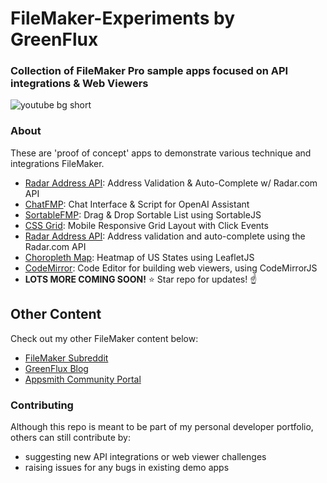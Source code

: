 # FileMaker-Experiments by GreenFlux
### Collection of FileMaker Pro sample apps focused on API integrations & Web Viewers
![youtube bg short](https://github.com/user-attachments/assets/da3cb064-8ed4-40d8-baeb-1d23105c37bf)

### About
These are 'proof of concept' apps to demonstrate various technique and integrations FileMaker.  

- [Radar Address API](Radar%20Address%20API/): Address Validation & Auto-Complete w/ Radar.com API
- [ChatFMP](ChatFMP/): Chat Interface & Script for OpenAI Assistant
- [SortableFMP](SortableFMP/): Drag & Drop Sortable List using SortableJS
- [CSS Grid](CSS%20Grid): Mobile Responsive Grid Layout with Click Events
- [Radar Address API](Radar%20Address%20API): Address validation and auto-complete using the Radar.com API
- [Choropleth Map](Choropleth%20Map): Heatmap of US States using LeafletJS
- [CodeMirror](CodeMirror): Code Editor for building web viewers, using CodeMirrorJS
- **LOTS MORE COMING SOON!** ⭐️ Star repo for updates! ☝️

## Other Content
Check out my other FileMaker content below:
- [FileMaker Subreddit](https://www.reddit.com/r/FileMaker/search/?q=author%3AHomeBrewDude&restrict_sr=1)
- [GreenFlux Blog](https://blog.greenflux.us/)
- [Appsmith Community Portal](https://community.appsmith.com/tag/filemaker)
### Contributing
Although this repo is meant to be part of my personal developer portfolio, others can still contribute by:
- suggesting new API integrations or web viewer challenges
- raising issues for any bugs in existing demo apps

